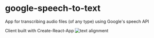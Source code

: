 # google-speech-to-text

App for transcribing audio files (of any type) using Google's speech API

Client built with Create-React-App
![text alignment](https://github.com/JJTimmons/google-speech-to-text/blob/master/analysis/alignment.png?raw=true)
